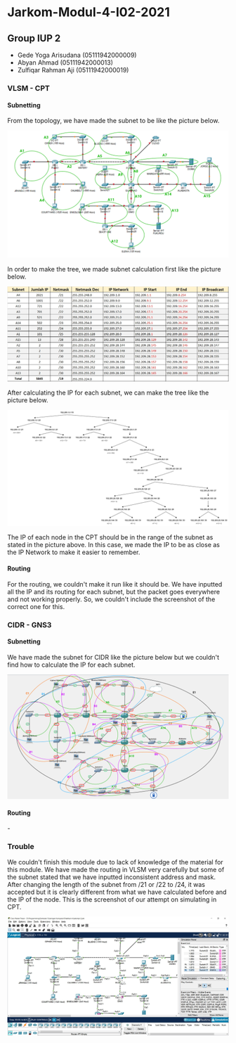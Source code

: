 # Jarkom-Modul-4-I02-2021
## Group IUP 2
- Gede Yoga Arisudana (05111942000009)
- Abyan Ahmad (05111942000013)
- Zulfiqar Rahman Aji (05111942000019)

### VLSM - CPT

#### Subnetting
From the topology, we have made the subnet to be like the picture below.

![VLSM Subnet](/Image/VLSM_Subnet.png)

In order to make the tree, we made subnet calculation first like the picture below.

![VLSM IP](/Image/VLSM_IP.jpg)

After calculating the IP for each subnet, we can make  the tree like the picture below.

![VLSM Tree](/Image/VLSM_Tree.png)

The IP of each node in the CPT should be in the range of the subnet as stated in the picture above. In this case, we made the IP to be as close as the IP Network to make it easier to remember.

#### Routing

For the routing, we couldn't make it run like it should be. We have inputted all the IP and its routing for each subnet, but the packet goes everywhere and not working properly. So, we couldn't include the screenshot of the correct one for this.

### CIDR - GNS3

#### Subnetting

We have made the subnet for CIDR like the picture below but we couldn't find how to calculate the IP for each subnet.

![CIDR Subnet](/Image/CIDR_Subnet.png)

#### Routing

\-

### Trouble

We couldn't finish this module due to lack of knowledge of the material for this module. We have made the routing in VLSM very carefully but some of the subnet stated that we have inputted inconsistent address and mask. After changing the length of the subnet from /21 or /22 to /24, it was accepted but it is clearly different from what we have calculated before and the IP of the node. This is the screenshot of our attempt on simulating in CPT.

![VLSM Simulation](/Image/VLSM_Simulation.jpg)
